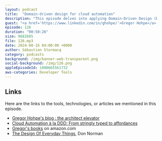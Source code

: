 ```yaml
---
layout: podcast
title:  "Domain-driven design for cloud automation"
description: "This episode delves into applying Domain-Driven Design (DDD) to cloud automation, specifically for event-based integration systems. Author Gregor Hohpe emphasizes the importance of domain languages for clearly expressing core system concepts. He illustrates how Amazon Web Services (AWS) EventBridge can benefit from a domain model to differentiate between Pipes and Buses services. Hohpe argues that cloud automation languages like CDK and Pulumi should harness the power of object-oriented languages to provide developers with affordances. This means using types and interfaces to guide developers towards valid cloud resource combinations, catching errors at compile time rather than deployment. This episode explores how to implement DDD in cloud automation, the benefits of strongly typed automation languages, and how to leverage affordances for more efficient cloud automation."
guest: "<a href='https://www.linkedin.com/in/ghohpe/'>Gregor Hohpe</a>, Enterprise Strategist & Author"
episode: 126
duration: "00:50:26" 
size: 9682685
file: 126.mp3
date: 2024-08-16 04:00:00 +0000
author: Sébastien Stormacq
category: podcasts
background: /img/banner-web-transparent.png
social-background: /img/126.png
appleEpisodeId: 1000665561732
aws-categories: Developer Tools
---
```


## Links

Here are the links to the tools, technologies, or articles we mentioned in this episode.

- [Gregor Hohpe's blog : the architect elevator](https://architectelevator.com/blog/)
- [Cloud Automation à la DDD: From stringly typed to affordances](https://architectelevator.com/cloud/ddd-technical-domains/)
- [Gregor's books](https://www.amazon.com/s?k=gregor+hohpe&crid=2YLBKU473CMMD&sprefix=gregor+hohpe%2Caps%2C152&ref=nb_sb_noss_1) on amazon.com
- [The Design Of Everyday Things](https://www.amazon.com/Design-Everyday-Things-Revised-Expanded/dp), Don Norman 

